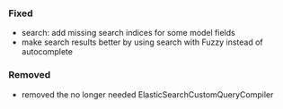 ### Fixed

- search: add missing search indices for some model fields
- make search results better by using search with Fuzzy instead of autocomplete

### Removed

- removed the no longer needed ElasticSearchCustomQueryCompiler
